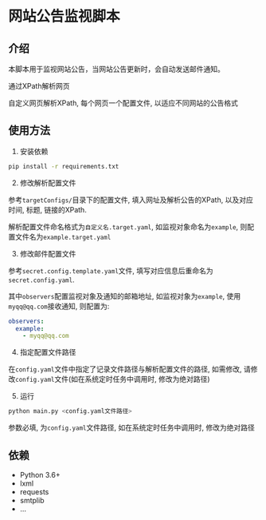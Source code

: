 # 网站公告监视脚本

## 介绍

本脚本用于监视网站公告，当网站公告更新时，会自动发送邮件通知。

通过XPath解析网页

自定义网页解析XPath, 每个网页一个配置文件, 以适应不同网站的公告格式


## 使用方法

1. 安装依赖

```bash
pip install -r requirements.txt
```

2. 修改解析配置文件

参考`targetConfigs/`目录下的配置文件, 填入网址及解析公告的XPath,
以及对应时间, 标题, 链接的XPath.

解析配置文件命名格式为`自定义名.target.yaml`, 
如监视对象命名为`example`, 则配置文件名为`example.target.yaml`

3. 修改邮件配置文件

参考`secret.config.template.yaml`文件, 
填写对应信息后重命名为`secret.config.yaml`.

其中`observers`配置监视对象及通知的邮箱地址, 如监视对象为`example`, 
使用`myqq@qq.com`接收通知, 则配置为:

```yaml
observers:
  example:
    - myqq@qq.com
```

4. 指定配置文件路径

在`config.yaml`文件中指定了记录文件路径与解析配置文件的路径,
如需修改, 请修改`config.yaml`文件(如在系统定时任务中调用时, 修改为绝对路径)

5. 运行

```bash
python main.py <config.yaml文件路径>
```

参数必填, 为`config.yaml`文件路径, 
如在系统定时任务中调用时, 修改为绝对路径


## 依赖

- Python 3.6+
- lxml
- requests
- smtplib
- ...



